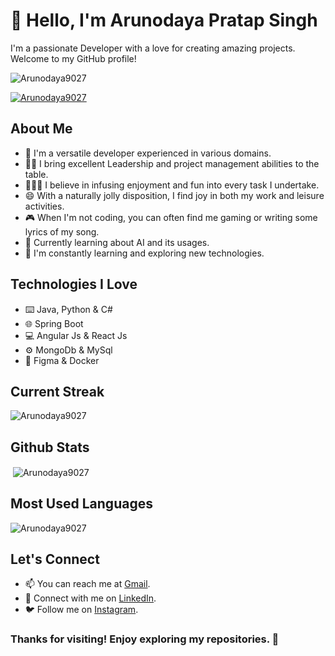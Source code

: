 <!-- Header -->
# 👋 Hello, I'm Arunodaya Pratap Singh

<!-- Introduction -->
I'm a passionate Developer with a love for creating amazing projects. Welcome to my GitHub profile!

<p align="left"> <img src="https://komarev.com/ghpvc/?username=Arunodaya9027&label=Profile%20views&color=0e75b6&style=flat" alt="Arunodaya9027" /> </p>

<p align="left"> <a href="https://github.com/ryo-ma/github-profile-trophy"><img src="https://github-profile-trophy.vercel.app/?username=Arunodaya9027&theme=dracula" alt="Arunodaya9027" /></a> </p>

<!-- About Me -->
## About Me
- 🌟 I'm a versatile developer experienced in various domains.
- 👨‍💻 I bring excellent Leadership and project management abilities to the table.
- 🙋🏼‍♂️ I believe in infusing enjoyment and fun into every task I undertake.
- 😄 With a naturally jolly disposition, I find joy in both my work and leisure activities.
- 🎮 When I'm not coding, you can often find me gaming or writing some lyrics of my song.
- 🚀 Currently learning about AI and its usages.
- 🌱 I'm constantly learning and exploring new technologies.

<!-- Technologies -->
## Technologies I Love
- ⌨️ Java, Python & C#
- 🌐 Spring Boot
- 💻 Angular Js & React Js
- ⚙️ MongoDb & MySql
- 📱 Figma & Docker


<!-- Projects -->
<!--
## Featured Projects
Here are some of the projects I'm proud of:
1. [Project 1 Name](Link to Project 1 Repository) - [Brief Description]
   ![Project 1 Screenshot/GIF](Link to Screenshot/GIF)

2. [Project 2 Name](Link to Project 2 Repository) - [Brief Description]
   ![Project 2 Screenshot/GIF](Link to Screenshot/GIF)
   -->

<!-- GitHub Stats -->
<!--
## GitHub Stats
![Arunodaya's GitHub Stats](https://github-readme-stats.vercel.app/api?username=Arunodaya9027&show_icons=true&theme=dracula&include_all_commits=true)
-->


## Current Streak

<p><img align="center" src="https://github-readme-streak-stats.herokuapp.com/?user=Arunodaya9027&theme=dracula" alt="Arunodaya9027" /></p>


## Github Stats

<p>&nbsp;<img align="center" src="https://github-readme-stats.vercel.app/api?username=Arunodaya9027&show_icons=true&locale=en&theme=dracula" alt="Arunodaya9027" /></p>


## Most Used Languages

<p><img align="left" src="https://github-readme-stats.vercel.app/api/top-langs?username=Arunodaya9027&show_icons=true&locale=en&layout=compact&theme=dracula" alt="Arunodaya9027" /></p>

<p>&nbsp;</p>
<!-- Contact and Social -->

## Let's Connect
- 📫 You can reach me at [Gmail](arunodaya9027p.sg@gmail.com).
- 📧 Connect with me on [LinkedIn](https://www.linkedin.com/in/arunodaya-p-singh-9027/).
- 🐦 Follow me on [Instagram](https://www.instagram.com/arunodaya_p07s/).

<!-- Footer -->
### Thanks for visiting! Enjoy exploring my repositories. 🚀

<!---
Arunodaya9027/Arunodaya9027 is a ✨ special ✨ repository because its `README.md` (this file) appears on your GitHub profile.
You can click the Preview link to take a look at your changes.
--->
